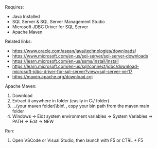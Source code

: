 Requires:
- Java Installed
- SQL Server & SQL Server Management Studio
- Microsoft JDBC Driver for SQL Server
- Apache Maven

Related links:
- https://www.oracle.com/asean/java/technologies/downloads/
- https://www.microsoft.com/en-us/sql-server/sql-server-downloads
- https://learn.microsoft.com/en-us/ssms/install/install
- https://learn.microsoft.com/en-us/sql/connect/jdbc/download-microsoft-jdbc-driver-for-sql-server?view=sql-server-ver17
- https://maven.apache.org/download.cgi

Apache Maven:
1. Download
2. Extract it anywhere in folder (easily in C:/ folder)
3. ...\(your maven folder)\bin\   , copy your bin path from the maven main folder
4. Windows -> Eidt system environment variables -> System Variables -> PATH -> Edit -> NEW

Run:
1. Open VSCode or Visual Studio, then launch with F5 or CTRL + F5
